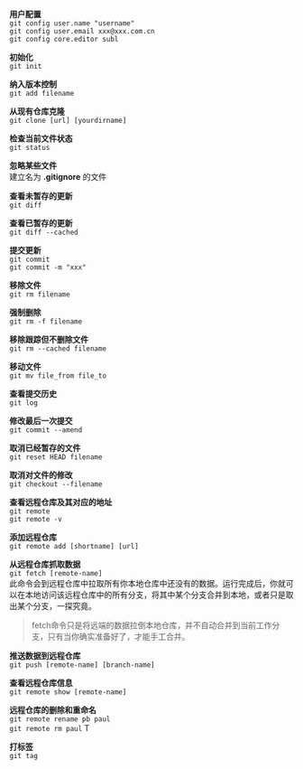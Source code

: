 **用户配置**  
`git config user.name "username"`  
`git config user.email xxx@xxx.com.cn`  
`git config core.editor subl`

**初始化**  
 `git init`

**纳入版本控制**  
 `git add filename`

**从现有仓库克隆**  
`git clone [url] [yourdirname]`

**检查当前文件状态**  
`git status`

**忽略某些文件**  
建立名为 **.gitignore** 的文件

**查看未暂存的更新**  
`git diff`

**查看已暂存的更新**  
`git diff --cached`

**提交更新**  
`git commit`  
`git commit -m "xxx"`

**移除文件**  
`git rm filename`

**强制删除**  
`git rm -f filename`

**移除跟踪但不删除文件**  
`git rm --cached filename`  

**移动文件**  
`git mv file_from file_to`

**查看提交历史**  
`git log`

**修改最后一次提交**  
`git commit --amend`

**取消已经暂存的文件**  
`git reset HEAD filename`  

**取消对文件的修改**  
`git checkout --filename`  

**查看远程仓库及其对应的地址**  
`git remote`  
`git remote -v`  

**添加远程仓库**  
`git remote add [shortname] [url]`

**从远程仓库抓取数据**  
`git fetch [remote-name]`  
此命令会到远程仓库中拉取所有你本地仓库中还没有的数据。运行完成后，你就可以在本地访问该远程仓库中的所有分支，将其中某个分支合并到本地，或者只是取出某个分支，一探究竟。  
> fetch命令只是将远端的数据拉倒本地仓库，并不自动合并到当前工作分支，只有当你确实准备好了，才能手工合并。

**推送数据到远程仓库**  
`git push [remote-name] [branch-name]`  

**查看远程仓库信息**  
`git remote show [remote-name]`  

**远程仓库的删除和重命名**  
`git remote rename pb paul`  
`git remote rm paul`  T

**打标签**  
`git tag`